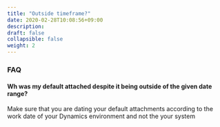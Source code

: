 ```yaml
---
title: "Outside timeframe?"
date: 2020-02-28T10:08:56+09:00
description: 
draft: false
collapsible: false
weight: 2
---
```

### FAQ

#### Wh was my default attached despite it being outside of the given date range?

Make sure that you are dating your default attachments according to the work date of your Dynamics environment and not the your system